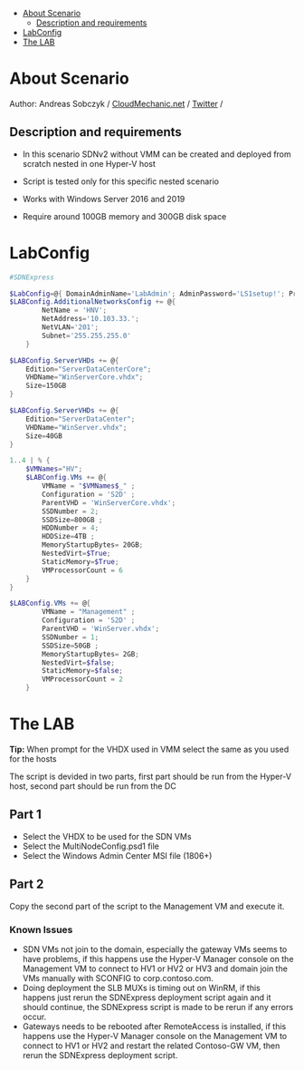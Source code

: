<!-- TOC -->

- [About Scenario](#about-scenario)
    - [Description and requirements](#description-and-requirements)
- [LabConfig](#labconfig)
- [The LAB](#the-lab)

<!-- /TOC -->

# About Scenario 
Author: Andreas Sobczyk / [CloudMechanic.net](https://CloudMechanic.net) / [Twitter](http://twitter.com/Andreas_Sobczyk) / 

## Description and requirements
* In this scenario SDNv2 without VMM can be created and deployed from scratch nested in one Hyper-V host
* Script is tested only for this specific nested scenario
* Works with Windows Server 2016 and 2019

* Require around 100GB memory and 300GB disk space

# LabConfig

```PowerShell
#SDNExpress

$LabConfig=@{ DomainAdminName='LabAdmin'; AdminPassword='LS1setup!'; Prefix = 'SDNExpress2019-'; SecureBoot=$false; SwitchName = 'LabSwitch'; DCEdition='ServerDataCenter'; VMs=@();InstallSCVMM='No'; PullServerDC=$false; CreateClientParent=$false ; ClientEdition='Enterprise'; Internet=$true;AllowedVLANs="1-400"; AdditionalNetworksInDC=$true; AdditionalNetworksConfig=@(); EnableGuestServiceInterface=$true; ServerVHDs=@();}
$LABConfig.AdditionalNetworksConfig += @{ 
        NetName = 'HNV';
        NetAddress='10.103.33.';
        NetVLAN='201';
        Subnet='255.255.255.0'
    }

$LABConfig.ServerVHDs += @{
    Edition="ServerDataCenterCore";
    VHDName="WinServerCore.vhdx";
    Size=150GB
}

$LABConfig.ServerVHDs += @{
    Edition="ServerDataCenter";
    VHDName="WinServer.vhdx";
    Size=40GB
}

1..4 | % { 
    $VMNames="HV";
    $LABConfig.VMs += @{
        VMName = "$VMNames$_" ;
        Configuration = 'S2D' ;
        ParentVHD = 'WinServerCore.vhdx';
        SSDNumber = 2;
        SSDSize=800GB ;
        HDDNumber = 4;
        HDDSize=4TB ;
        MemoryStartupBytes= 20GB;
        NestedVirt=$True;
        StaticMemory=$True;
        VMProcessorCount = 6
    }
}

$LABConfig.VMs += @{
        VMName = "Management" ;
        Configuration = 'S2D' ;
        ParentVHD = 'WinServer.vhdx';
        SSDNumber = 1;
        SSDSize=50GB ;
        MemoryStartupBytes= 2GB;
        NestedVirt=$false;
        StaticMemory=$false;
        VMProcessorCount = 2
    }
```

# The LAB

**Tip:** When prompt for the VHDX used in VMM select the same as you used for the hosts

The script is devided in two parts, first part should be run from the Hyper-V host, second part should be run from the DC

## Part 1
* Select the VHDX to be used for the SDN VMs
* Select the MultiNodeConfig.psd1 file 
* Select the Windows Admin Center MSI file (1806+)

## Part 2
Copy the second part of the script to the Management VM and execute it.

### Known Issues
* SDN VMs not join to the domain, especially the gateway VMs seems to have problems, if this happens use the Hyper-V Manager console on the Management VM to connect to HV1 or HV2 or HV3 and domain join the VMs manually with SCONFIG to corp.contoso.com.
* Doing deployment the SLB MUXs is timing out on WinRM, if this happens just rerun the SDNExpress deployment script again and it should continue, the SDNExpress script is made to be rerun if any errors occur.
*  Gateways needs to be rebooted after RemoteAccess is installed, if this happens use the Hyper-V Manager console on the Management VM to connect to HV1 or HV2 and restart the related Contoso-GW VM, then rerun the SDNExpress deployment script.